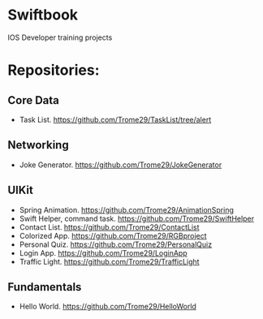 # Swiftbook
IOS Developer training projects 

# Repositories:
## Core Data
- Task List. https://github.com/Trome29/TaskList/tree/alert
## Networking
- Joke Generator. https://github.com/Trome29/JokeGenerator
## UIKit
- Spring Animation. https://github.com/Trome29/AnimationSpring
- Swift Helper, command task. https://github.com/Trome29/SwiftHelper
- Contact List. https://github.com/Trome29/ContactList
- Colorized App. https://github.com/Trome29/RGBproject
- Personal Quiz. https://github.com/Trome29/PersonalQuiz
- Login App. https://github.com/Trome29/LoginApp
- Traffic Light. https://github.com/Trome29/TrafficLight
## Fundamentals
- Hello World. https://github.com/Trome29/HelloWorld
